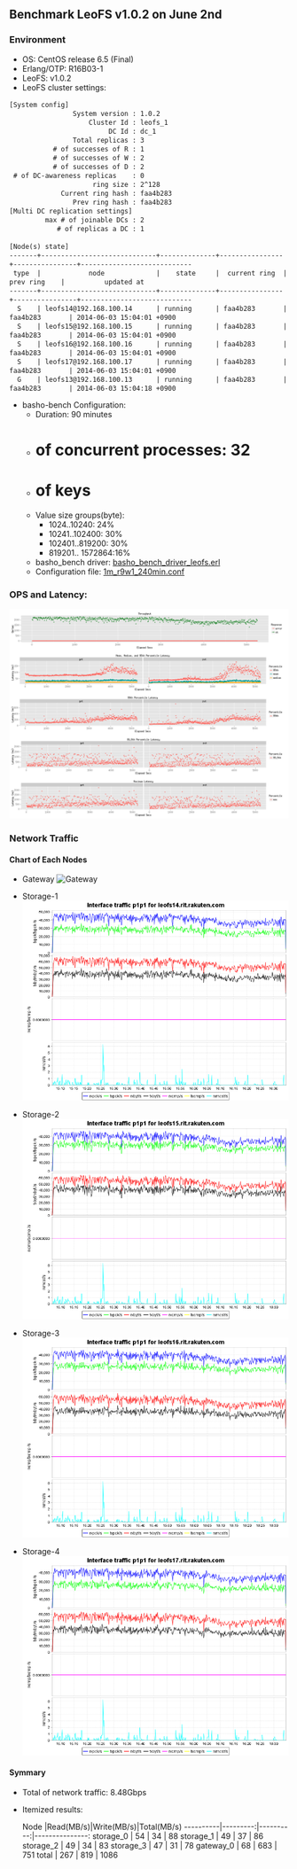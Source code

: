 ## Benchmark LeoFS v1.0.2 on June 2nd

### Environment

* OS: CentOS release 6.5 (Final)
* Erlang/OTP: R16B03-1
* LeoFS: v1.0.2
* LeoFS cluster settings:

```
[System config]
                System version : 1.0.2
                    Cluster Id : leofs_1
                         DC Id : dc_1
                Total replicas : 3
           # of successes of R : 1
           # of successes of W : 2
           # of successes of D : 2
 # of DC-awareness replicas    : 0
                     ring size : 2^128
             Current ring hash : faa4b283
                Prev ring hash : faa4b283
[Multi DC replication settings]
         max # of joinable DCs : 2
            # of replicas a DC : 1

[Node(s) state]
-------+-----------------------------+--------------+----------------+----------------+----------------------------
 type  |            node             |    state     |  current ring  |   prev ring    |          updated at
-------+-----------------------------+--------------+----------------+----------------+----------------------------
  S    | leofs14@192.168.100.14      | running      | faa4b283       | faa4b283       | 2014-06-03 15:04:01 +0900
  S    | leofs15@192.168.100.15      | running      | faa4b283       | faa4b283       | 2014-06-03 15:04:01 +0900
  S    | leofs16@192.168.100.16      | running      | faa4b283       | faa4b283       | 2014-06-03 15:04:01 +0900
  S    | leofs17@192.168.100.17      | running      | faa4b283       | faa4b283       | 2014-06-03 15:04:01 +0900
  G    | leofs13@192.168.100.13      | running      | faa4b283       | faa4b283       | 2014-06-03 15:04:18 +0900
```

* basho-bench Configuration:
    * Duration: 90 minutes
    * # of concurrent processes: 32
    * # of keys
    * Value size groups(byte):
        *   1024..10240:   24%
        *  10241..102400:  30%
        * 102401..819200:  30%
        * 819201.. 1572864:16%
    * basho_bench driver: [basho_bench_driver_leofs.erl](https://github.com/leo-project/leofs/blob/develop/test/src/basho_bench_driver_leofs.erl)
    * Configuration file: [1m_r9w1_240min.conf](tests/1m_r9w1_ssd/20140603_150724/1m_r9w1_240min.conf)

### OPS and Latency:

![ops-latency](tests/1m_r9w1_ssd/20140603_150724/summary.png)

### Network Traffic
#### Chart of Each Nodes

* Gateway
![Gateway](/tests/1m_r9w1_ssd/leofs13_20140603_150716/sar_20140603_150716.png_p1p1-if1.png)

* Storage-1
![Storage-1](tests/1m_r9w1_ssd/leofs14_20140603_150647/sar_20140603_150647.png_p1p1-if1.png)

* Storage-2
![Storage-2](tests/1m_r9w1_ssd/leofs15_20140603_150646/sar_20140603_150646.png_p1p1-if1.png)

* Storage-3
![Storage-3](tests/1m_r9w1_ssd/leofs16_20140603_150642/sar_20140603_150642.png_p1p1-if1.png)

* Storage-4
![Storage-4](tests/1m_r9w1_ssd/leofs17_20140603_150646/sar_20140603_150646.png_p1p1-if1.png)


#### Symmary

* Total of network traffic: 8.48Gbps
* Itemized results:

   Node   |Read(MB/s)|Write(MB/s)|Total(MB/s)
----------|---------:|----------:|---------------:
storage_0 |       54 |        34 |       88
storage_1 |       49 |        37 |       86
storage_2 |       49 |        34 |       83
storage_3 |       47 |        31 |       78
gateway_0 |       68 |       683 |      751
total     |      267 |       819 |     1086
